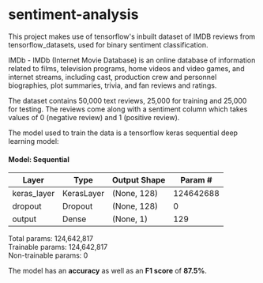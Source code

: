 # sentiment-analysis

This project makes use of tensorflow's inbuilt dataset of IMDB reviews from tensorflow_datasets, used for binary sentiment classification. 

IMDb - IMDb (Internet Movie Database) is an online database of information related to films, television programs, home videos and video games, and internet streams, including cast, production crew and personnel biographies, plot summaries, trivia, and fan reviews and ratings.

The dataset contains 50,000 text reviews, 25,000 for training and 25,000 for testing. The reviews come along with a sentiment column which takes values of 0 (negative review) and 1 (positive review). 

The model used to train the data is a tensorflow keras sequential deep learning model:

#### Model: Sequential

|      Layer    |    Type    |  Output Shape |     Param #    |
|-------------- | ---------- | ------------- | -------------- |
|  keras_layer  | KerasLayer |  (None, 128)  |    124642688   |
|     dropout   |   Dropout  |  (None, 128)  |        0       |          
|     output    |    Dense   |   (None, 1)   |       129      |          

Total params: 124,642,817 <br>
Trainable params: 124,642,817 <br>
Non-trainable params: 0 

The model has an **accuracy** as well as an **F1 score** of **87.5%**.
